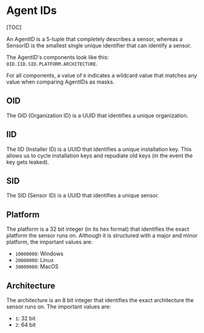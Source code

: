 # Agent IDs

[TOC]

An AgentID is a 5-tuple that completely describes a sensor, whereas a SensorID is the smallest single unique identifier
that can identify a sensor.

The AgentID's components look like this: `OID.IID.SID.PLATFORM.ARCHITECTURE`.

For all components, a value of `0` indicates a wildcard value that matches any value when comparing AgentIDs as masks.

## OID
The OID (Organization ID) is a UUID that identifies a unique organization.

## IID
The IID (Installer ID) is a UUID that identifies a unique installation key. This allows us to cycle installation keys and
repudiate old keys (in the event the key gets leaked).

## SID
The SID (Sensor ID) is a UUID that identifies a unique sensor.

## Platform
The platform is a 32 bit integer (in its hex format) that identifies the exact platform the sensor runs on. Although it is
structured with a major and minor platform, the important values are:
* `10000000`: Windows
* `20000000`: Linux
* `30000000`: MacOS

## Architecture
The architecture is an 8 bit integer that identifies the exact architecture the sensor runs on. The important values are:
* `1`: 32 bit
* `2`: 64 bit
